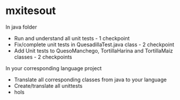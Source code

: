 # mxitesout
In java folder
* Run  and understand all unit tests - 1 checkpoint
* Fix/complete unit tests in QuesadillaTest.java class - 2 checkpoint
* Add Unit tests to QuesoManchego, TortillaHarina and TortillaMaiz classes - 2 checkpoints

In your corresponding language project
* Translate all corresponding classes from java to your language
* Create/translate all unittests
 * hols